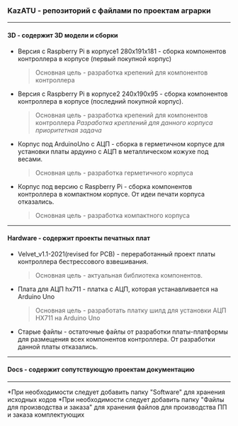 ### KazATU - репозиторий с файлами по проектам аграрки
---------------------------------------------------------

#### 3D - содержит 3D модели и сборки
* Версия с Raspberry Pi в корпусе1 280х191х181 - сборка компонентов контроллера в корпусе (первый покупной корпус)
    >Основная цель - разработка крепений для компонентов контроллера

* Версия с Raspberry Pi в корпусе2 240х190х95 - сборка компонентов контроллера в корпусе (последний покупной корпус).
    >Основная цель - разработка крепений для компонентов контроллера
 *Разработка креплений для данного корпуса приоритетная задача*
 
 * Корпус под ArduinoUno с АЦП - сборка в герметичном корпусе для установки платы ардуино с АЦП в металлическом кожухе под весами. 
    >Основная цель - разработка герметичного корпуса

 * Корпус под версию с Raspberry Pi - сборка компонентов контроллера в компактном корпусе. От идеи печати корпуса отказались. 
    >Основная цель - разработка компактного корпуса

---------------------------------------------------------
#### Hardware - содержит проекты печатных плат
* Velvet_v1.1-2021(revised for PCB) - переработанный проект платы контроллера бестрессового взвешивания. 
    >Основная цель - актуальная библиотека компонентов. 

* Плата для АЦП hx711 - платка с АЦП, которая устанавливается на Arduino Uno
    >Основная цель - разработать платку шилд для установки АЦП HX711 на Arduino Uno

* Старые файлы - остаточные файлы от разработки платы-платформы для размещения всех компонентов контроллера. От разработки данной платы отказались. 
---------------------------------------------------------
#### Docs - содержит сопутствующую проектам документацию

---------------------------------------------------------
*При необходимости следует добавить папку "Software" для хранения исходных кодов
*При необходимости следует добавить папку "Файлы для производства и заказа" для хранения файлов для производства ПП и заказа комплектующих
